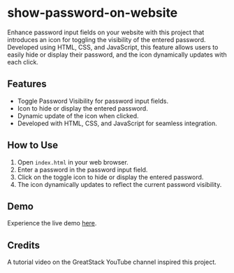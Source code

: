 # show-password-on-website

Enhance password input fields on your website with this project that introduces an icon for toggling the visibility of the entered password. Developed using HTML, CSS, and JavaScript, this feature allows users to easily hide or display their password, and the icon dynamically updates with each click.

## Features

- Toggle Password Visibility for password input fields.
- Icon to hide or display the entered password.
- Dynamic update of the icon when clicked.
- Developed with HTML, CSS, and JavaScript for seamless integration.

## How to Use

1. Open `index.html` in your web browser.
2. Enter a password in the password input field.
3. Click on the toggle icon to hide or display the entered password.
4. The icon dynamically updates to reflect the current password visibility.

## Demo

Experience the live demo [here](https://chamindud.github.io/show-password-on-website/).

## Credits

A tutorial video on the GreatStack YouTube channel inspired this project.
